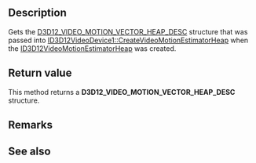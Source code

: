 ## Description

Gets the [D3D12_VIDEO_MOTION_VECTOR_HEAP_DESC](https://learn.microsoft.com/windows/win32/api/d3d12video/ns-d3d12video-d3d12_video_motion_vector_heap_desc) structure that was passed into [ID3D12VideoDevice1::CreateVideoMotionEstimatorHeap](https://learn.microsoft.com/windows/win32/api/d3d12video/nf-d3d12video-id3d12videodevice1-createvideomotionvectorheap) when the [ID3D12VideoMotionEstimatorHeap](https://learn.microsoft.com/windows/win32/api/d3d12video/nn-d3d12video-id3d12videomotionvectorheap) was created.

## Return value

This method returns a **D3D12_VIDEO_MOTION_VECTOR_HEAP_DESC** structure.

## Remarks

## See also